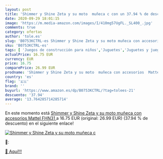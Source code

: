 ```yaml
---
layout: post
title: 'Shimmer y Shine Zeta y su moto  muñeca c con un 37.94 % de descuento'
date: 2020-09-29 18:01:15
image: 'https://m.media-amazon.com/images/I/410mg57UgFL._SL400_.jpg'
comments: true
category: ofertas
author: 'tole.es'
slug: 'B0753KCTRL-es Shimmer y Shine Zeta y su moto muñeca con accesorios...'
sku: 'B0753KCTRL-es'
tags: [ 'Juegos de construcción para niños','Juguetes','Juguetes y juegos','mattel', ]
actualPrice: 16.75 EUR
currency: EUR
price: 16.75
comparePrice: 26.99 EUR
prodname: 'Shimmer y Shine Zeta y su moto  muñeca con accesorios  Mattel FHN31 '
country: 'es'
flag: '🇪🇸'
brand: ''
buyurl: 'https://www.amazon.es/dp/B0753KCTRL/?tag=tolees-21'
descuento: '37.94'
average: '13.764285714285714'
---
```


En este momento está [Shimmer y Shine Zeta y su moto  muñeca con accesorios  Mattel FHN31 ](https://www.amazon.es/dp/B0753KCTRL/?tag=tolees-21) a 16.75 EUR (original: 26.99 EUR) (37.94 %  de descuento) en el siguiente enlace!

[![Shimmer y Shine Zeta y su moto  muñeca c](https://m.media-amazon.com/images/I/410mg57UgFL._SL400_.jpg)](https://www.amazon.es/dp/B0753KCTRL/?tag=tolees-21)

🔎:


[🛒 Aquí!!!](https://www.amazon.es/dp/B0753KCTRL/?tag=tolees-21)
